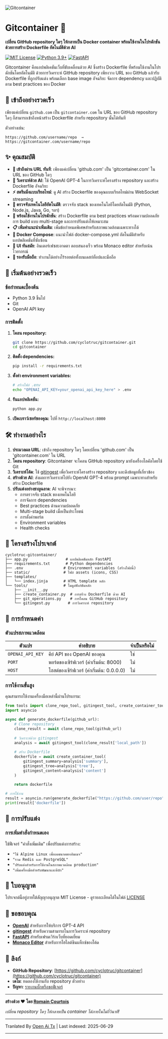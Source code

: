 ![Gitcontainer](https://raw.githubusercontent.com/cyclotruc/gitcontainer/main/docs/image.png)

# Gitcontainer 🐳

**เปลี่ยน GitHub repository ใดๆ ให้กลายเป็น Docker container พร้อมใช้งานในโปรดักชัน ด้วยการสร้าง Dockerfile อัตโนมัติด้วย AI**

[![MIT License](https://img.shields.io/badge/License-MIT-green.svg)](https://choosealicense.com/licenses/mit/)
[![Python 3.9+](https://img.shields.io/badge/python-3.9+-blue.svg)](https://www.python.org/downloads/)
[![FastAPI](https://img.shields.io/badge/FastAPI-0.68+-00a393.svg)](https://fastapi.tiangolo.com/)

Gitcontainer คือแอปพลิเคชันเว็บที่ขับเคลื่อนด้วย AI ซึ่งสร้าง Dockerfile ที่พร้อมใช้งานในโปรดักชันโดยอัตโนมัติ ด้วยการวิเคราะห์ GitHub repository เพียงวาง URL ของ GitHub แล้วรับ Dockerfile ที่ถูกปรับแต่ง พร้อมเลือก base image อัจฉริยะ จัดการ dependency และปฏิบัติตาม best practices ของ Docker

## 🌟 เข้าถึงอย่างรวดเร็ว

เพียงแค่เปลี่ยน `github.com` เป็น `gitcontainer.com` ใน URL ของ GitHub repository ใดๆ ก็สามารถเข้าถึงหน้าสร้าง Dockerfile สำหรับ repository นั้นได้ทันที

ตัวอย่างเช่น:
```
https://github.com/username/repo  →  https://gitcontainer.com/username/repo
```

## ✨ คุณสมบัติ

- **🔄 เข้าถึงผ่าน URL ทันที**: เพียงแค่เปลี่ยน 'github.com' เป็น 'gitcontainer.com' ใน URL ของ GitHub ใดๆ
- **🤖 วิเคราะห์ด้วย AI**: ใช้ OpenAI GPT-4 ในการวิเคราะห์โครงสร้าง repository และสร้าง Dockerfile อัจฉริยะ
- **⚡ สตรีมมิ่งแบบเรียลไทม์**: ดู AI สร้าง Dockerfile ของคุณแบบเรียลไทม์ผ่าน WebSocket streaming
- **🎯 ตรวจจับเทคโนโลยีอัตโนมัติ**: ตรวจจับ stack ของเทคโนโลยีโดยอัตโนมัติ (Python, Node.js, Java, Go, ฯลฯ)
- **🔧 พร้อมใช้งานในโปรดักชัน**: สร้าง Dockerfile ตาม best practices พร้อมความปลอดภัย การ build แบบ multi-stage และการปรับแต่งให้เหมาะสม
- **📋 เพิ่มคำแนะนำเพิ่มเติม**: เพิ่มข้อกำหนดพิเศษสำหรับสภาพแวดล้อมเฉพาะทางได้
- **📄 Docker Compose**: แนะนำไฟล์ docker-compose.yml อัตโนมัติสำหรับแอปพลิเคชันที่ซับซ้อน
- **🎨 UI ทันสมัย**: อินเตอร์เฟซสะอาดตา ตอบสนองเร็ว พร้อม Monaco editor สำหรับเน้นไวยากรณ์
- **📱 รองรับมือถือ**: ทำงานได้อย่างไร้รอยต่อทั้งบนเดสก์ท็อปและมือถือ

## 🚀 เริ่มต้นอย่างรวดเร็ว

### ข้อกำหนดเบื้องต้น

- Python 3.9 ขึ้นไป
- Git
- OpenAI API key

### การติดตั้ง

1. **โคลน repository:**
   ```bash
   git clone https://github.com/cyclotruc/gitcontainer.git
   cd gitcontainer
   ```

2. **ติดตั้ง dependencies:**
   ```bash
   pip install -r requirements.txt
   ```

3. **ตั้งค่า environment variables:**
   ```bash
   # สร้างไฟล์ .env
   echo "OPENAI_API_KEY=your_openai_api_key_here" > .env
   ```

4. **รันแอปพลิเคชัน:**
   ```bash
   python app.py
   ```

5. **เปิดเบราว์เซอร์ของคุณ:**
   ไปที่ `http://localhost:8000`

## 🛠️ ทำงานอย่างไร

1. **ประมวลผล URL**: เข้าถึง repository ใดๆ โดยเปลี่ยน 'github.com' เป็น 'gitcontainer.com' ใน URL
2. **โคลน repository**: Gitcontainer จะโคลน GitHub repository มายังเครื่องโลคัลโดยใช้ Git
3. **วิเคราะห์โค้ด**: ใช้ [gitingest](https://github.com/cyclotruc/gitingest) เพื่อวิเคราะห์โครงสร้าง repository และดึงข้อมูลที่เกี่ยวข้อง
4. **สร้างด้วย AI**: ส่งผลการวิเคราะห์ไปยัง OpenAI GPT-4 พร้อม prompt เฉพาะทางสำหรับสร้าง Dockerfile
5. **ปรับแต่งอย่างชาญฉลาด**: AI จะพิจารณา:
   - การตรวจจับ stack ของเทคโนโลยี
   - การจัดการ dependencies
   - Best practices ด้านความปลอดภัย
   - Multi-stage build เมื่อเป็นประโยชน์
   - การตั้งค่าพอร์ต
   - Environment variables
   - Health checks

## 📁 โครงสร้างโปรเจกต์

```
cyclotruc-gitcontainer/
├── app.py                 # แอปพลิเคชันหลัก FastAPI
├── requirements.txt       # Python dependencies
├── .env                  # Environment variables (สร้างไฟล์นี้)
├── static/               # ไฟล์ assets (icons, CSS)
├── templates/
│   └── index.jinja       # HTML template หลัก
└── tools/                # โมดูลฟังก์ชันหลัก
    ├── __init__.py
    ├── create_container.py  # การสร้าง Dockerfile ด้วย AI
    ├── git_operations.py    # การโคลน GitHub repository
    └── gitingest.py        # การวิเคราะห์ repository
```
## 🔧 การกำหนดค่า

### ตัวแปรสภาพแวดล้อม

| ตัวแปร | คำอธิบาย | จำเป็นหรือไม่ |
|----------|-------------|----------|
| `OPENAI_API_KEY` | คีย์ API ของ OpenAI ของคุณ | ใช่ |
| `PORT` | พอร์ตของเซิร์ฟเวอร์ (ค่าเริ่มต้น: 8000) | ไม่ |
| `HOST` | โฮสต์ของเซิร์ฟเวอร์ (ค่าเริ่มต้น: 0.0.0.0) | ไม่ |

### การใช้งานขั้นสูง

คุณสามารถใช้งานเครื่องมือเหล่านี้ผ่านโปรแกรม:

```python
from tools import clone_repo_tool, gitingest_tool, create_container_tool
import asyncio

async def generate_dockerfile(github_url):
    # Clone repository
    clone_result = await clone_repo_tool(github_url)
    
    # วิเคราะห์ด้วย gitingest
    analysis = await gitingest_tool(clone_result['local_path'])
    
    # สร้าง Dockerfile
    dockerfile = await create_container_tool(
        gitingest_summary=analysis['summary'],
        gitingest_tree=analysis['tree'],
        gitingest_content=analysis['content']
    )
    
    return dockerfile

# การใช้งาน
result = asyncio.run(generate_dockerfile("https://github.com/user/repo"))
print(result['dockerfile'])
```

## 🎨 การปรับแต่ง

### การเพิ่มคำสั่งกำหนดเอง

ใช้ฟีเจอร์ "คำสั่งเพิ่มเติม" เพื่อปรับแต่งการสร้าง:

- `"ใช้ Alpine Linux เพื่อลดขนาดของอิมเมจ"`
- `"รวม Redis และ PostgreSQL"`
- `"ปรับแต่งสำหรับการใช้งานในสภาพแวดล้อม production"`
- `"เพิ่มเครื่องมือสำหรับพัฒนาและดีบัก"`

## 📝 ใบอนุญาต

โปรเจกต์นี้อยู่ภายใต้สัญญาอนุญาต MIT License - ดูรายละเอียดได้ในไฟล์ [LICENSE](LICENSE)

## 🙏 ขอขอบคุณ

- **[OpenAI](https://openai.com/)** สำหรับการให้บริการ GPT-4 API
- **[gitingest](https://github.com/cyclotruc/gitingest)** สำหรับความสามารถในการวิเคราะห์ repository
- **[FastAPI](https://fastapi.tiangolo.com/)** สำหรับเฟรมเวิร์กเว็บที่ยอดเยี่ยม
- **[Monaco Editor](https://microsoft.github.io/monaco-editor/)** สำหรับการไฮไลต์ซินแท็กซ์ของโค้ด

## 🔗 ลิงก์

- **GitHub Repository**: [https://github.com/cyclotruc/gitcontainer](https://github.com/cyclotruc/gitcontainer)
- **เดโม**: ทดลองใช้งานกับ repository ตัวอย่าง
- **ปัญหา**: [รายงานบั๊กหรือขอฟีเจอร์](https://github.com/cyclotruc/gitcontainer/issues)

---

**สร้างด้วย ❤️ โดย [Romain Courtois](https://github.com/cyclotruc)**

*เปลี่ยน repository ใดๆ ให้กลายเป็น container ได้ภายในไม่กี่วินาที!*

---

Tranlated By [Open Ai Tx](https://github.com/OpenAiTx/OpenAiTx) | Last indexed: 2025-06-29

---